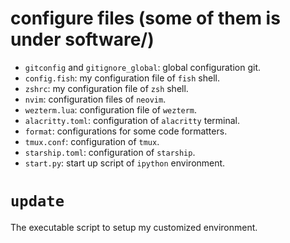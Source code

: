 # configure files (some of them is under software/)

- `gitconfig` and `gitignore_global`: global configuration git.
- `config.fish`: my configuration file of `fish` shell.
- `zshrc`: my configuration file of `zsh` shell.
- `nvim`: configuration files of `neovim`.
- `wezterm.lua`: configuration file of `wezterm`.
- `alacritty.toml`: configuration of `alacritty` terminal.
- `format`: configurations for some code formatters.
- `tmux.conf`: configuration of `tmux`.
- `starship.toml`: configuration of `starship`.
- `start.py`: start up script of `ipython` environment.

# `update`

The executable script to setup my customized environment.
